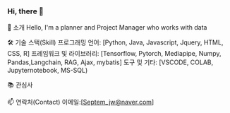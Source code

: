 ### Hi, there 👋

🌱 소개
Hello, I'm a planner and Project Manager who works with data

🛠 기술 스택(Skill)
프로그래밍 언어: [Python, Java, Javascript, Jquery, HTML, CSS, R]
프레임워크 및 라이브러리: [Tensorflow, Pytorch, Mediapipe, Numpy, Pandas,Langchain, RAG, Ajax, mybatis]
도구 및 기타: [VSCODE, COLAB, Jupyternotebook, MS-SQL)

📚 관심사


📫 연락처(Contact)
이메일:[Septem_jw@naver.com]


<!--
**Leejuwon9902/Leejuwon9902** is a ✨ _special_ ✨ repository because its `README.md` (this file) appears on your GitHub profile.

Here are some ideas to get you started:

- 🔭 I’m currently working on ...
- 🌱 I’m currently learning ...
- 👯 I’m looking to collaborate on ...
- 🤔 I’m looking for help with ...
- 💬 Ask me about ...
- 📫 How to reach me: ...
- 😄 Pronouns: ...
- ⚡ Fun fact: ...
-->
